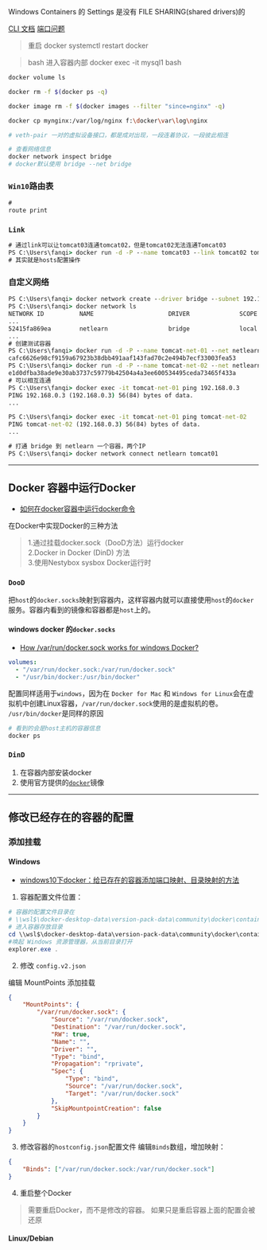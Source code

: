 Windows Containers 的 Settings 是没有 FILE SHARING(shared drivers)的

[CLI 文档](https://docs.docker.com/engine/reference/commandline/docker/)
[端口问题](https://github.com/docker/for-win/issues/3171)

> 重启 docker
> systemctl restart docker

> bash 进入容器内部
> docker exec -it mysql1 bash

```bash
docker volume ls

docker rm -f $(docker ps -q)

docker image rm -f $(docker images --filter "since=nginx" -q)

docker cp mynginx:/var/log/nginx f:\docker\var\log\nginx

# veth-pair 一对的虚拟设备接口，都是成对出现，一段连着协议，一段彼此相连

# 查看网络信息
docker network inspect bridge
# docker默认使用 bridge --net bridge
```

### `Win10`路由表

```cmd
#
route print
```

### `Link`

```cmd
# 通过link可以让tomcat03连通tomcat02，但是tomcat02无法连通Tomcat03
PS C:\Users\fanqi> docker run -d -P --name tomcat03 --link tomcat02 tomcat
# 其实就是hosts配置操作
```

### 自定义网络

```cmd
PS C:\Users\fanqi> docker network create --driver bridge --subnet 192.168.0.0/16 --gateway 192.168.0.1 netlearn
PS C:\Users\fanqi> docker network ls
NETWORK ID          NAME                     DRIVER              SCOPE
...
52415fa869ea        netlearn                 bridge              local
...
# 创建测试容器
PS C:\Users\fanqi> docker run -d -P --name tomcat-net-01 --net netlearn tomcat
cafc6626e98cf9159a67923b38dbb491aaf143fad70c2e494b7ecf33003fea53
PS C:\Users\fanqi> docker run -d -P --name tomcat-net-02 --net netlearn tomcat
e1d0dfba38ade9e30ab3737c59779b42504a4a3ee600534495ceda73465f433a
# 可以相互连通
PS C:\Users\fanqi> docker exec -it tomcat-net-01 ping 192.168.0.3
PING 192.168.0.3 (192.168.0.3) 56(84) bytes of data.
...

PS C:\Users\fanqi> docker exec -it tomcat-net-01 ping tomcat-net-02
PING tomcat-net-02 (192.168.0.3) 56(84) bytes of data.
...

# 打通 bridge 到 netlearn 一个容器，两个IP
PS C:\Users\fanqi> docker network connect netlearn tomcat01
```
* * *
## Docker 容器中运行Docker
- [如何在docker容器中运行docker命令](https://blog.csdn.net/weixin_36938307/article/details/105092191)

在Docker中实现Docker的三种方法

> 1.通过挂载docker.sock（DooD方法）运行docker<br/>
> 2.Docker in Docker (DinD) 方法<br/>
> 3.使用Nestybox sysbox Docker运行时

### `DooD`

把`host`的`docker.socks`映射到容器内，这样容器内就可以直接使用`host`的`docker`服务。容器内看到的镜像和容器都是`host`上的。
#### windows docker 的`docker.socks`
- [How /var/run/docker.sock works for windows Docker?](https://stackoverflow.com/questions/56065185/how-var-run-docker-sock-works-for-windows-docker)
``` yml
volumes:
  - "/var/run/docker.sock:/var/run/docker.sock"
  - "/usr/bin/docker:/usr/bin/docker"
```
配置同样适用于`windows`，因为在 `Docker for Mac` 和 `Windows for Linux`会在虚拟机中创建Linux容器，`/var/run/docker.sock`使用的是虚拟机的卷。
`/usr/bin/docker`是同样的原因

``` bash
# 看到的会是host主机的容器信息
docker ps
```

### `DinD`
1. 在容器内部安装docker
2. 使用官方提供的[`docker`](https://hub.docker.com/_/docker)镜像

* * *
## 修改已经存在的容器的配置
### 添加挂载
#### Windows
- [windows10下docker：给已存在的容器添加端口映射、目录映射的方法](https://blog.csdn.net/hhq163/article/details/123431061)

1. 容器配置文件位置：
``` powershell
# 容器的配置文件目录在
# \\wsl$\docker-desktop-data\version-pack-data\community\docker\containers
# 进入容器存放目录
cd \\wsl$\docker-desktop-data\version-pack-data\community\docker\containers
#唤起 Windows 资源管理器，从当前目录打开
explorer.exe .
```
2. 修改 `config.v2.json`

编辑 MountPoints 添加挂载
``` json
{
    "MountPoints": {
        "/var/run/docker.sock": {
            "Source": "/var/run/docker.sock",
            "Destination": "/var/run/docker.sock",
            "RW": true,
            "Name": "",
            "Driver": "",
            "Type": "bind",
            "Propagation": "rprivate",
            "Spec": {
                "Type": "bind",
                "Source": "/var/run/docker.sock",
                "Target": "/var/run/docker.sock"
            },
            "SkipMountpointCreation": false
        }
    }
}
```
3. 修改容器的`hostconfig.json`配置文件
编辑`Binds`数组，增加映射：
``` json
{
    "Binds": ["/var/run/docker.sock:/var/run/docker.sock"]
}
```
4. 重启整个Docker
> 需要重启Docker，而不是修改的容器。
如果只是重启容器上面的配置会被还原

#### Linux/Debian
